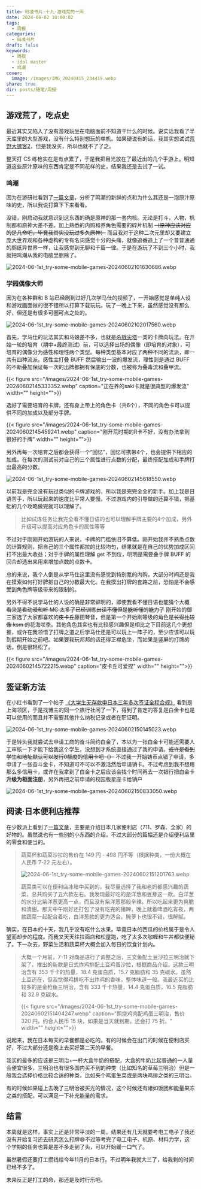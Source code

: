 ```yaml
---
title: 码凌书片·十九·游戏荒的一周
date: 2024-06-02 10:00:02
tags:
  - 周报
categories:
  - 码凌书片
draft: false
keywords:
  - 周报
  - idol master
  - 鸣潮
cover:
  image: /images/IMG_20240415_234419.webp
share: true
dir: posts/随笔/周报
---
```


## 游戏荒了，吃点史

最近其实又陷入了没有游戏玩坐在电脑面前不知道干什么的时候。说实话我看了半天库里的大型游戏，没有什么特别想玩的单机。如果硬说有的话，我其实想试试[荒野大镖客2](https://store.steampowered.com/app/1174180/Red_Dead_Redemption_2/?l=schinese)，但是我没买，所以也就不了了之。

整天打 CS 练枪实在是有点累了，于是我把目光放在了最近出的几个手游上。明知道这些原汁原味的东西肯定是不同花样的史，结果我还是去试了一试。

### 鸣潮

因为在游研社看到了[一篇文章](https://www.yystv.cn/n/1003092)，分析了鸣潮的新鲜的点和为什么其还是一泡原汁原味的史，所以我说打算下下来看看。

没错，刚启动我就意识到这东西的确是原神的那一套内核。无论是打斗，人物，机制都和原神大差不差。加上熟悉的内购和养角色需要的碎片机制 ~~（原神应该对应的是几命吧，毕竟我其实没玩过多久原神）~~ 而且我对于这种二次元里却又要建立庞大世界观和各种虚构的专有名词感觉十分的头痛，就像追番追上了一个普普通通的厕纸异世界一样，让我感觉到无聊和千篇一律。于是在游玩了不到三个小时，我就把鸣潮从我的电脑里删除了。

![2024-06-1st_try-some-mobile-games-20240602101630686.webp](/images/2024-06-1st_try-some-mobile-games-20240602101630686.webp)

### 学园偶像大师

因为在各种群和 B 站已经刷到过好几次学马仕的视频了，一开始感觉是单纯人设和游戏画面做的很不错所以打算下载玩玩。玩了一晚上下来，虽然感觉没有那么好，但还是有很多可圈可点之处的。

![2024-06-1st_try-some-mobile-games-20240602102017560.webp](/images/2024-06-1st_try-some-mobile-games-20240602102017560.webp)

首先，学马仕的玩法其实和马娘差不多，也就是[杀戮尖塔](https://sts.huijiwiki.com/wiki/%E9%A6%96%E9%A1%B5)一类的卡牌向玩法。在开始一轮的培育（期中+最终测试）前，可以选择出场的偶像（即培育的对象），可培育的偶像分为感性和理性两个类型。每种类型基本对应了两种不同的流派，即一共有四种流派。感性主打叠 BUFF 然后输出一波的爆发流，理性则是通过 BUFF 的不断叠加保证每一次的出牌都拥有保底的分数，也被称为叠毒流和叠甲流。

{{< figure src="/images/2024-06-1st_try-some-mobile-games-20240602145333352.webp" caption="正在养的saki卡就是很典型的爆发流" width="" height="">}}

选好了需要培育的卡牌，还有身上带上的角色卡（共6个），不同的角色卡可以提供不同的加成以及部分手牌。

{{< figure src="/images/2024-06-1st_try-some-mobile-games-20240602145459241.webp" caption="刚开荒时期的R卡不好，没有办法拿到很好的手牌" width="" height="">}}

另外再每一次培育之后都会获得一个“回忆”，回忆可携带4个，也会提供下相应的加成。在每次的测试前对自己的三个属性进行点数的分配，最终搭配加成和手牌打出最高的分数。

![2024-06-1st_try-some-mobile-games-20240602145618550.webp](/images/2024-06-1st_try-some-mobile-games-20240602145618550.webp)

以前我是完全没有玩过类似的卡牌游戏的，所以我是完完全全的新手。加上我是日语苦手，所以玩起来的速度比平常人要慢。不过游戏内的引导做的还算不错，把基础的几个攻略做完就可以理解了。

> 比如试炼任务让我完全看不懂日语的也可以理解手牌主要的4个加成，另外升级可以提高对应角色卡的属性等等

不过对于刚刚开始游玩的人来说，卡牌的门槛依旧不算低。刚开始我并不熟悉点数的计算规则，把自己的三个属性都拉的比较均匀，结果就是在自己的优势加成区间打不出最大收益；对于手牌的属性理解 get 不到位，明明是需要叠手牌 BUFF 的回合却选出来用来增加点数的点数卡。

总的来说，我个人倒是从学马仕这里没有感觉到特别氪的内购，大部分时间还是我在摸索如何打好牌把自己的分数最大化。在我摸出打牌的套路之前，恐怕是不会感受到角色牌等级带来的限制的。

另外不得不说学马仕的人设的确是非常鲜明的，即使我看不懂日语也能猜个大概 ~~看来是看动漫和听 MC 太多了已经训练出读不懂但是能听懂的能力了~~ 刚开始的御三家选了大家都喜欢的~~皮卡丘~~藤田琴音，但是第一个开始刷等级的角色是~~长得比较像 ksm 的~~花海咲季。其他角色其实也有比较感兴趣但是相比之下目前这几个更想推，或许在我领悟了打牌之道之后学马仕还是可以玩上一阵子的，至少应该可以玩到假期开始之前吧。如果要我玩邦邦的话还得正襟危坐，而如果是竖屏的打牌的话，倒是很轻松了。

{{< figure src="/images/2024-06-1st_try-some-mobile-games-20240602145722215.webp" caption="皮卡丘可爱捏" width="" height="">}}

## 签证新方法

在小红书看到了一个帖子 [《大学生无存款申日本三年多次签证全程合规》](http://xhslink.com/M3Dm8K) 看到是上海领区，于是找博主的同一个旅行社问了一下，得到了肯定的答复是白金卡也是可以使用的而且并不需要其他什么纳税记录或者在职证明。

![2024-06-1st_try-some-mobile-games-20240602150145023.webp](/images/2024-06-1st_try-some-mobile-games-20240602150145023.webp)

于是转头我就尝试去申请工商的奋斗简约白金了，本以为一张白金卡可能还需要人工审核一下才能下给我这个学生，没想到才系统直接通过了我的申请。~~或许是看到学生和地址默认可以发行0额度的信用卡吧（）~~ 不过我一开始铸币点错了申请，多申请了一张奋斗金卡，不知道可不可以不激活然后申请销卡。不过考虑到我不想用那么多信用卡，或许在我拿到了白金卡之后应该会找个时间再去一次银行把白金卡**升级为柜面注册**，另外再把之前申请的校园版星座卡给销户

![2024-06-1st_try-some-mobile-games-20240602150833050.webp](/images/2024-06-1st_try-some-mobile-games-20240602150833050.webp)

## 阅读·日本便利店推荐

在少数派上看到了[一篇文章](https://sspai.com/post/89163)，主要是介绍日本几家便利店（711、罗森、全家）的好物的。虽然说也有一些别的小东西的介绍，不过大部分的篇幅还是介绍便利店里的零食和便当的。

> 蔬菜杯和蔬菜沙拉的售价在 149 円 - 498 円不等（根据种类，一份大概在人民币 7-22 元左右）。
>
> ![2024-06-1st_try-some-mobile-games-20240602151201763.webp](/images/2024-06-1st_try-some-mobile-games-20240602151201763.webp)
>
> 蔬菜类可以在便利店冰箱中买到的，我尽量选择了我和老妈都感兴趣的蔬菜，总共购买了五六款左右。我发现最好吃的是洋葱和豆芽这一款。白洋葱的水分比紫洋葱更高一点，而且没有紫洋葱那般辛辣，所以吃起来更为爽脆和清甜。那天中午刚好还打包了没有吃完的猪蹄，晚上就着啤酒吃宵夜，两款蔬菜一起配合着吃，白洋葱款的更为适合。腌萝卜也很不错，很解腻。

确实，在日本的十天，我几乎没有吃什么水果。毕竟日本的西瓜的价格属于是令人望而却步的程度。而我又天天往拉面店和松屋跑，吃了太多次咖喱和牛丼都快便秘了。下一次去，野菜生活和蔬菜杯大概会加入每日的饮食计划内。

> 大概一个月前，7-11 对商品进行了调整之后，三文鱼配土豆沙拉三明治就下架了。推出的新款是日式炸鸡排配土豆鸡蛋沙拉，根据商品介绍，这款三明治含有 353 千卡的热量，18.4 克蛋白质，15.7 克脂肪和 35 克碳水。虽然土豆还在，但我觉得鸡排吃不出炸鸡的香味，整体味道一般。我最近买的比较多的是金枪鱼三明治，含有 333 千卡热量，14.4 克蛋白质，16.5 克脂肪和 32.9 克碳水。
> 
> {{< figure src="/images/2024-06-1st_try-some-mobile-games-20240602151404247.webp" caption="照烧鸡肉配鸡蛋三明治，售价 320 円，约合人民币 15 块，如果是当天就到期，还会打 75 折。" width="" height="">}}

说起来，我在日本每天的早餐都是必吃的。有的时候会在出门的时候在便利店买好，不过大部分还是晚上去买好第二天的早餐。

我买的最多的应该是三明治+一杯大盒牛奶的搭配，大盒的牛奶比起普通的一人量会便宜很多，三明治也有很多国内买不到的种类（比如知名的草莓三明治）但是一般我会选择价格比较合适的种类，比如夹个鸡蛋生菜或是两块鸡排之类的三明治。

有的时候如果碰上去晚了三明治被买光的情况，这个时候还有诸如饭团和能量果冻之类的搭配，可以满足一下补充能量的需求。

## 结言

本周就是这样，事实上还是非常平淡的一周。结果还有几天就要考电工电子了我还没有开始复习还去研究怎么打牌😅不过等考完了电工电子、机原、材料力学，这个学期的任务也算是差不多走到了头，可以开始缓一口气了。

虽然暑假还要打工攒钱给今年11月的日本行。不过明年我就大三了，给我剩的时间已经不多了。

未来反正是打工的命，那还是及时行乐吧。